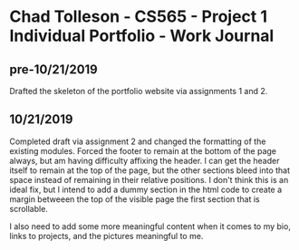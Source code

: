 # Chad Tolleson - CS565 - Project 1 Individual Portfolio - Work Journal #

## pre-10/21/2019
Drafted the skeleton of the portfolio website via assignments 1 and 2.

## 10/21/2019
Completed draft via assignment 2 and changed the formatting of the existing modules. Forced the footer to remain at the bottom of the page always, but am having difficulty affixing the header. I can get the header itself to remain at the top of the page, but the other sections bleed into that space instead of remaining in their relative positions. I don't think this is an ideal fix, but I intend to add a dummy section in the html code to create a margin betweeen the top of the visible page the first section that is scrollable.

I also need to add some more meaningful content when it comes to my bio, links to projects, and the pictures meaningful to me. 


